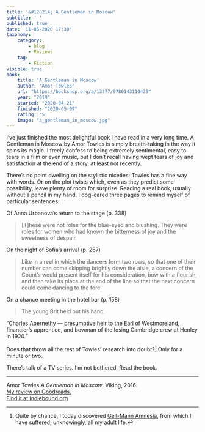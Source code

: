 ```yaml
---
title: '&#128214; A Gentleman in Moscow'
subtitle: ' '
published: true
date: '11-05-2020 17:30'
taxonomy:
    category:
        - blog
        - Reviews
    tag:
        - Fiction
visible: true
book:
	title: 'A Gentleman in Moscow'
	author: 'Amor Towles'
	url: "https://bookshop.org/a/13377/9780143110439"
	year: "2019"
	started: "2020-04-21"
	finished: "2020-05-09"
	rating: '5'
	image: "a_gentleman_in_moscow.jpg"
---
```


I’ve just finished the most delightful book I have read in a very long time. A Gentleman in Moscow by Amor Towles is simply breath-taking in the way it spins its magic. I freely confess to being extremely sentimental, easy to tears in a film or even music, but I don’t recall having wept tears of joy and satisfaction at the end of a story, at least not recently.

There’s no point dwelling on the stylistic niceties; Towles has a fine way with words. Or on the plot twists which, even as they predict some possibility, leave plenty of room for surprise. Reading a real book, usually without a pencil in my hand, I dog-eared three pages to remind myself of particular sentences.

Of Anna Urbanova’s return to the stage (p. 338)

> [T]hese were not roles for the blue-eyed and blushing. They were roles for women who had known the bitterness of joy and the sweetness of despair.

On the night of Sofia’s arrival (p. 267)

> Like in a reel in which the dancers form two rows, so that one of their number can come skipping brightly down the aisle, a concern of the Count’s would present itself for his consideration, bow with a flourish, and then take its place at the end of the line so that the next concern could come dancing to the fore.

On a chance meeting in the hotel bar (p. 158)

> The young Brit held out his hand.
> 
“Charles Abernethy — presumptive heir to the Earl of Westmoreland, financier’s apprentice, and bowman of the losing Cambridge crew at Henley in 1920.”

Does that throw all the rest of Towles’ research into doubt?[^1] Only for a minute or two.

There’s talk of a TV series. I’m not bothered. Read the book.

[^1]: Quite by chance, I today discovered [Gell-Mann Amnesia](https://www.goodreads.com/quotes/65213-briefly-stated-the-gell-mann-amnesia-effect-is-as-follows-you), from which I have suffered, unknowingly, all my adult life.

----
<div class="citation">
Amor Towles <i>A Gentleman in Moscow</i>. Viking, 2016.
</div>

<div class="flex flex-row w-full">
<div class="flex w-1/2 ">
<a href="https://www.goodreads.com/review/show/3293549700">My review on Goodreads.</a>
</div>

<div class="flex w-1/2 ">
<a href="https://www.indiebound.org/book/9780670026197">Find it at Indiebound.org</a>
</div>
</div>

 